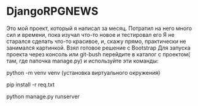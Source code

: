 # DjangoRPGNEWS

Это мой проект, который я написал за месяц. Потратил на него много сил и времени, пока изучал что-то новое и тестировал его
Я не старался сделать что-то красивое, и, скажу прямо, практически не занимался картинкой. Взял готовое решение с Bootstrap
Для запуска проекта через консоль или git-bush перейдите в каталог с проектом( там, где папочка manage.py) и используйте эти команды:

python -m venv venv (установка виртуального окружения)

pip install -r req.txt

python manage.py runserver
